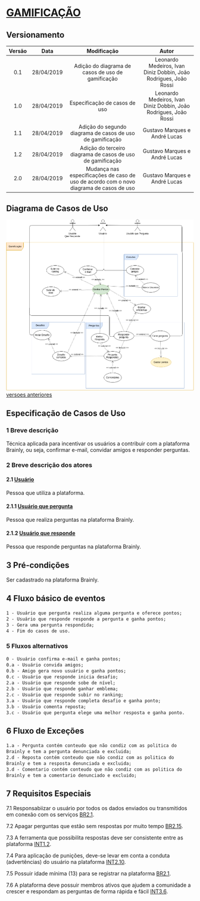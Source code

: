 # [GAMIFICAÇÃO](rich_picture.md#RichPicture-Gamificação)

## Versionamento

|  Versão | Data | Modificação | Autor |
|  :------: | :------: | :------: | :------: |
| 0.1 | 28/04/2019 | Adição do diagrama de casos de uso de gamificação | Leonardo Medeiros, Ivan Diniz Dobbin, João Rodrigues, João Rossi|
| 1.0 | 28/04/2019 | Especificação de casos de uso | Leonardo Medeiros, Ivan Diniz Dobbin, João Rodrigues, João Rossi|
| 1.1 | 28/04/2019 | Adição do segundo diagrama de casos de uso de gamificação | Gustavo Marques e André Lucas |
| 1.2 | 28/04/2019 | Adição do terceiro diagrama de casos de uso de gamificação | Gustavo Marques e André Lucas |
| 2.0 | 28/04/2019 | Mudança nas especificações de caso de uso de acordo com o novo diagrama de casos de uso | Gustavo Marques e André Lucas |

## Diagrama de Casos de Uso

![Diagrama de casos de uso: Gamificação v3](images/diagramas_casos_uso/gamificacao_v3.png)
[versoes anteriores](casos_de_uso_gamificacao_versoes.md)

## Especificação de Casos de Uso

### 1 Breve descrição
Técnica aplicada para incentivar os usuários a contribuir com a plataforma Brainly, ou seja, confirmar e-mail, convidar amigos e responder perguntas.

### 2 Breve descrição dos atores
#### 2.1 [Usuário](lexicos10x5f8c4.md#L12660)
Pessoa que utiliza a plataforma.
#### 2.1.1 [Usuário que pergunta](lexicos10x5f8c4.md#L12660)
Pessoa que realiza perguntas na plataforma Brainly.
#### 2.1.2 [Usuário que responde](lexicos10x5f8c4.md#L12660)
Pessoa que responde perguntas na plataforma Brainly.
## 3 Pré-condições
Ser cadastrado na plataforma Brainly.
## 4 Fluxo básico de eventos
    1 - Usuário que pergunta realiza alguma pergunta e oferece pontos;
    2 - Usuário que responde responde a pergunta e ganha pontos;
    3 - Gera uma pergunta respondida;
    4 - Fim do casos de uso.
### 5 Fluxos alternativos
    0 - Usuário confirma e-mail e ganha pontos;
    0.a - Usuário convida amigos;
    0.b - Amigo gera novo usuário e ganha pontos;
    0.c - Usuário que responde inicia desafio;
    2.a - Usuário que responde sobe de nível;
    2.b - Usuário que responde ganhar emblema;
    2.c - Usuário que responde subir no ranking;
    3.a - Usuário que responde completa desafio e ganha ponto;
    3.b - Usuário comenta reposta;
    3.c - Usuário que pergunta elege uma melhor resposta e ganha ponto.
## 6 Fluxo de Exceções
    1.a - Pergunta contém conteudo que não condiz com as politica do Brainly e tem a pergunta denunciada e excluida;
    2.d - Reposta contém conteudo que não condiz com as politica do Brainly e tem a resposta denunciada e excluida;
    3.d - Comentario contém conteudo que não condiz com as politica do Brainly e tem a comentario denunciado e excluido;
## 7 Requisitos Especiais
7.1 Responsabiizar o usuário por todos os dados enviados ou transmitidos em conexão com os serviços [BR2.1](brainstorm.md#Tabela-de-Requisitos-Funcionais).

7.2 Apagar perguntas que estão sem respostas por muito tempo [BR2.15](brainstorm.md).

7.3 A ferramenta que possibilita respostas deve ser consistente entre as plataforma [INT1.2](introspeccao.md).

7.4 Para aplicação de punições, deve-se levar em conta a conduta (advertências) do usuário na plataforma [INT2.10](introspeccao.md).

7.5 Possuir idade mínima (13) para se registrar na plataforma [BR2.1](brainstorm.md).

7.6 A plataforma deve possuir membros ativos que ajudem a comunidade a crescer e respondam as perguntas de forma rápida e fácil [INT3.6](introspeccao.md).
